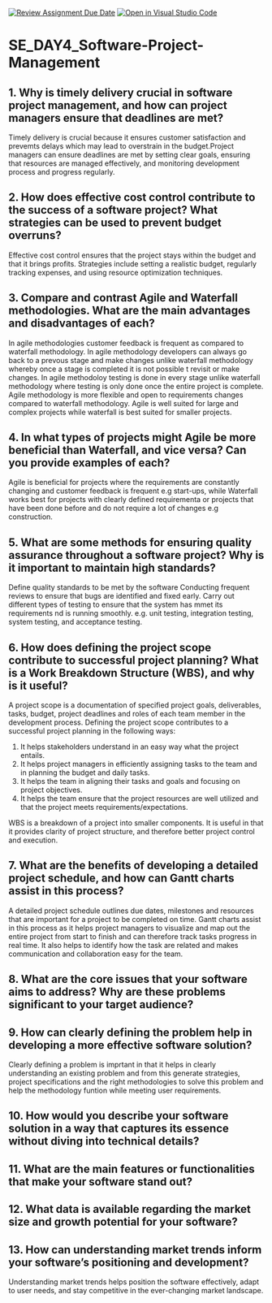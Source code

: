 [![Review Assignment Due Date](https://classroom.github.com/assets/deadline-readme-button-22041afd0340ce965d47ae6ef1cefeee28c7c493a6346c4f15d667ab976d596c.svg)](https://classroom.github.com/a/9pw6JKcu)
[![Open in Visual Studio Code](https://classroom.github.com/assets/open-in-vscode-2e0aaae1b6195c2367325f4f02e2d04e9abb55f0b24a779b69b11b9e10269abc.svg)](https://classroom.github.com/online_ide?assignment_repo_id=18790351&assignment_repo_type=AssignmentRepo)
# SE_DAY4_Software-Project-Management
## 1. Why is timely delivery crucial in software project management, and how can project managers ensure that deadlines are met?

Timely delivery is crucial because it ensures customer satisfaction and prevemts delays which may lead to overstrain in the budget.Project managers can ensure deadlines are met by setting clear goals, ensuring that resources are managed effectively, and monitoring development process and progress regularly.

## 2. How does effective cost control contribute to the success of a software project? What strategies can be used to prevent budget overruns?

Effective cost control ensures that the project stays within the budget and that it brings profits.
Strategies include setting a realistic budget, regularly tracking expenses, and using resource optimization techniques.

## 3. Compare and contrast Agile and Waterfall methodologies. What are the main advantages and disadvantages of each?

In agile methodologies customer feedback is frequent as compared to waterfall methodology.
In agile methodology developers can always go back to a prevous stage and make changes unlike waterfall methodology whereby once a stage is completed it is not possible t revisit or make changes.
In agile methodoloy testing is done in every stage unlike waterfall methodology where testing is only done once the entire project is complete.
Agile methodology is more flexible and open to requirements changes compared to waterfall methodology.
Agile is well suited for large and complex projects while waterfall is best suited for smaller projects.

## 4. In what types of projects might Agile be more beneficial than Waterfall, and vice versa? Can you provide examples of each?

Agile is beneficial for projects where the requirements are constantly changing and customer feedback is frequent e.g start-ups, while Waterfall works best for projects with clearly defined requirementa or projects that have been done before and do  not require a lot of changes e.g construction.

## 5. What are some methods for ensuring quality assurance throughout a software project? Why is it important to maintain high standards?

Define quality standards to be met by the software
Conducting frequent reviews to ensure that bugs are identified and fixed early.
Carry out different types of testing to ensure that the system has mmet its requirements nd is running smoothly. e.g. unit testing, integration testing, system testing, and acceptance testing.

## 6. How does defining the project scope contribute to successful project planning? What is a Work Breakdown Structure (WBS), and why is it useful?

A project scope is a documentation of specified project goals, deliverables, tasks, budget, project deadlines and roles of each team member in the development process.
Defining the project scope contributes to a successful project planning in the following ways:
1. It helps stakeholders understand in an easy way what the project entails.
2. It helps project managers in efficiently assigning tasks to the team and in planning the budget and daily tasks.
3. It helps the team in aligning their tasks and goals and focusing on project objectives.
4. It helps the team ensure that the project resources are well utilized and that the project meets requirements/expectations.

WBS is a breakdown of a project into smaller components. It is useful in that it provides clarity of project structure, and therefore better project control and execution.

## 7. What are the benefits of developing a detailed project schedule, and how can Gantt charts assist in this process?

A detailed project schedule outlines due dates, milestones and resources that are important for a project to be completed on time.
Gantt charts assist in this process as it helps project managers to visualize and map out the entire project from start to finish and can therefore track tasks progress in real time. It also helps to identify how the task are related and makes communication and collaboration easy for the team.

## 8. What are the core issues that your software aims to address? Why are these problems significant to your target audience?

## 9. How can clearly defining the problem help in developing a more effective software solution?

Clearly defining a problem is imprtant in that it helps in clearly understanding an existing problem and from this generate strategies, project specifications and the right methodologies to solve this problem and help the methodology funtion while meeting user requirements.

## 10. How would you describe your software solution in a way that captures its essence without diving into technical details?


## 11. What are the main features or functionalities that make your software stand out?


## 12. What data is available regarding the market size and growth potential for your software?


## 13. How can understanding market trends inform your software’s positioning and development?
Understanding market trends helps position the software effectively, adapt to user needs, and stay competitive in the ever-changing market landscape.
